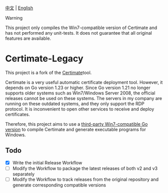 [中文](README.md) | [English](README_EN.md)

> [!WARNING]
> This project only compiles the Win7-compatible version of Certimate and has not performed any unit-tests. It does not guarantee that all original features are available.

# Certimate-Legacy

This project is a fork of the [Certimate](https://github.com/usual2970/certimate)tool.

Certimate is a very useful automatic certificate deployment tool. However, it depends on Go version 1.23 or higher. Since Go version 1.21 no longer supports older systems such as Win7/Windows Server 2008, the official releases cannot be used on these systems. The servers in my company are running on these outdated systems, and they only support the RDP protocol. It is inconvenient to open other services to receive and deploy certificates.

Therefore, this project aims to use a [third-party Win7-compatible Go version](https://github.com/XTLS/go-win7) to compile Certimate and generate executable programs for Windows.

## Todo

- [x] Write the initial Release Workflow
- [ ] Modify the Workflow to package the latest releases of both v2 and v3 separately
- [ ] Modify the Workflow to track releases from the original repository and generate corresponding compatible versions